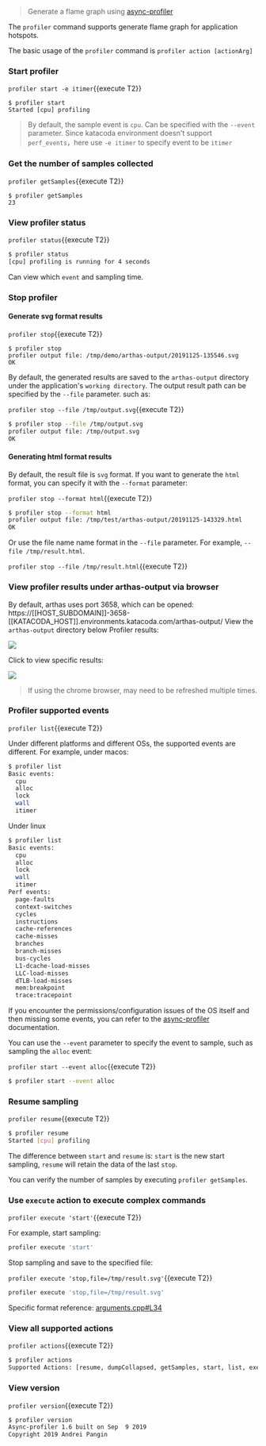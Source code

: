 
> Generate a flame graph using [async-profiler](https://github.com/jvm-profiling-tools/async-profiler)

The `profiler` command supports generate flame graph for application hotspots.

The basic usage of the `profiler` command is `profiler action [actionArg]`

### Start profiler

`profiler start -e itimer`{{execute T2}}

```
$ profiler start
Started [cpu] profiling
```

> By default, the sample event is `cpu`. Can be specified with the `--event` parameter.
> Since katacoda environment doesn't support `perf_events`，here use `-e itimer` to specify event to be `itimer`


### Get the number of samples collected

`profiler getSamples`{{execute T2}}

```
$ profiler getSamples
23
```

### View profiler status

`profiler status`{{execute T2}}

```bash
$ profiler status
[cpu] profiling is running for 4 seconds
```

Can view which `event` and sampling time.

### Stop profiler

#### Generate svg format results

`profiler stop`{{execute T2}}

```
$ profiler stop
profiler output file: /tmp/demo/arthas-output/20191125-135546.svg
OK
```

By default, the generated results are saved to the `arthas-output` directory under the application's `working directory`. The output result path can be specified by the `--file` parameter. such as:

`profiler stop --file /tmp/output.svg`{{execute T2}}

```bash
$ profiler stop --file /tmp/output.svg
profiler output file: /tmp/output.svg
OK
```

#### Generating html format results

By default, the result file is `svg` format. If you want to generate the `html` format, you can specify it with the `--format` parameter:

`profiler stop --format html`{{execute T2}}

```bash
$ profiler stop --format html
profiler output file: /tmp/test/arthas-output/20191125-143329.html
OK
```

Or use the file name name format in the `--file` parameter. For example, `--file /tmp/result.html`.

`profiler stop --file /tmp/result.html`{{execute T2}}

### View profiler results under arthas-output via browser

By default, arthas uses port 3658, which can be opened: https://[[HOST_SUBDOMAIN]]-3658-[[KATACODA_HOST]].environments.katacoda.com/arthas-output/ View the `arthas-output` directory below Profiler results:

![](https://arthas.aliyun.com/doc/_images/arthas-output.jpg)

Click to view specific results:

![](https://arthas.aliyun.com/doc/_images/arthas-output-svg.jpg)

> If using the chrome browser, may need to be refreshed multiple times.

### Profiler supported events

`profiler list`{{execute T2}}

Under different platforms and different OSs, the supported events are different. For example, under macos:

```bash
$ profiler list
Basic events:
  cpu
  alloc
  lock
  wall
  itimer
```

Under linux

```bash
$ profiler list
Basic events:
  cpu
  alloc
  lock
  wall
  itimer
Perf events:
  page-faults
  context-switches
  cycles
  instructions
  cache-references
  cache-misses
  branches
  branch-misses
  bus-cycles
  L1-dcache-load-misses
  LLC-load-misses
  dTLB-load-misses
  mem:breakpoint
  trace:tracepoint
```

If you encounter the permissions/configuration issues of the OS itself and then missing some events, you can refer to the [async-profiler](https://github.com/jvm-profiling-tools/async-profiler) documentation.

You can use the `--event` parameter to specify the event to sample, such as sampling the `alloc` event:

`profiler start --event alloc`{{execute T2}}

```bash
$ profiler start --event alloc
```


### Resume sampling

`profiler resume`{{execute T2}}

```bash
$ profiler resume
Started [cpu] profiling
```

The difference between `start` and `resume` is: `start` is the new start sampling, `resume` will retain the data of the last `stop`.

You can verify the number of samples by executing `profiler getSamples`.


### Use `execute` action to execute complex commands

`profiler execute 'start'`{{execute T2}}

For example, start sampling:  

```bash
profiler execute 'start'
```

Stop sampling and save to the specified file:

`profiler execute 'stop,file=/tmp/result.svg'`{{execute T2}}

```bash
profiler execute 'stop,file=/tmp/result.svg'
```

Specific format reference: [arguments.cpp#L34](https://github.com/jvm-profiling-tools/async-profiler/blob/v1.6/src/arguments.cpp#L34)

### View all supported actions

`profiler actions`{{execute T2}}

```bash
$ profiler actions
Supported Actions: [resume, dumpCollapsed, getSamples, start, list, execute, version, stop, load, dumpFlat, actions, dumpTraces, status]
```


### View version

`profiler version`{{execute T2}}

```bash
$ profiler version
Async-profiler 1.6 built on Sep  9 2019
Copyright 2019 Andrei Pangin
```
